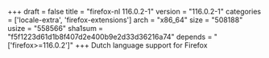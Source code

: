 +++
draft = false
title = "firefox-nl 116.0.2-1"
version = "116.0.2-1"
categories = ['locale-extra', 'firefox-extensions']
arch = "x86_64"
size = "508188"
usize = "558566"
sha1sum = "f5f1223d61d1b8f407d2e400b9e2d33d36216a74"
depends = "['firefox>=116.0.2']"
+++
Dutch language support for Firefox